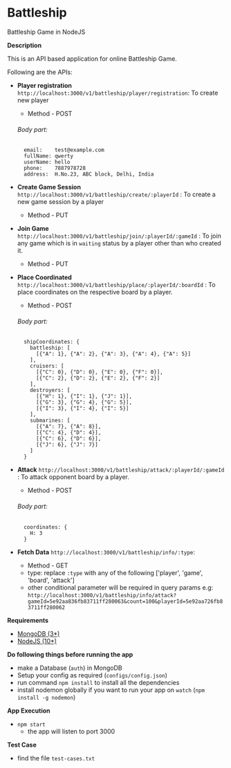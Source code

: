 # Battleship
Battleship Game in NodeJS

**Description**

This is an API based application for online Battleship Game.

Following are the APIs:
- **Player registration** `http://localhost:3000/v1/battleship/player/registration`: To create new player
  * Method - POST

  ###### Body part:
  ```
    email:    test@example.com
    fullName: qwerty
    userName: hello
    phone:    7887978728
    address:  H.No.23, ABC block, Delhi, India
  ```
- **Create Game Session** `http://localhost:3000/v1/battleship/create/:playerId` : To create a new game session by a player 
  * Method - PUT

- **Join Game** `http://localhost:3000/v1/battleship/join/:playerId/:gameId` : To join any game which is in `waiting` status by a player other than who created it.
  * Method - PUT
  
- **Place Coordinated** `http://localhost:3000/v1/battleship/place/:playerId/:boardId` : To place coordinates on the respective board by a player.
  * Method - POST

  ###### Body part:
  ```
    shipCoordinates: {
      battleship: [
        [{"A": 1}, {"A": 2}, {"A": 3}, {"A": 4}, {"A": 5}]
      ],
      cruisers: [
        [{"C": 0}, {"D": 0}, {"E": 0}, {"F": 0}],
        [{"C": 2}, {"D": 2}, {"E": 2}, {"F": 2}]
      ],
      destroyers: [
        [{"H": 1}, {"I": 1}, {"J": 1}],
        [{"G": 3}, {"G": 4}, {"G": 5}],
        [{"I": 3}, {"I": 4}, {"I": 5}]
      ],
      submarines: [
        [{"A": 7}, {"A": 8}],
        [{"C": 4}, {"D": 4}],
        [{"C": 6}, {"D": 6}],
        [{"J": 6}, {"J": 7}]
      ]
    }
  ```
- **Attack** `http://localhost:3000/v1/battleship/attack/:playerId/:gameId` : To attack opponent board by a player.
  * Method - POST

  ###### Body part:
  ```
    coordinates: {
      H: 3
    }
  ```
- **Fetch Data** `http://localhost:3000/v1/battleship/info/:type`: 
  * Method - GET
  * type: replace ```:type``` with any of the following ['player', 'game', 'board', 'attack']
  * other conditional parameter will be required in query params e.g: `http://localhost:3000/v1/battleship/info/attack?gameId=5e92aa836fb83711ff280063&count=100&playerId=5e92aa726fb83711ff280062`

**Requirements**
- <a href="https://www.digitalocean.com/community/tutorials/how-to-install-mongodb-on-ubuntu-18-04">MongoDB (3*)</a>
- <a href="https://tecadmin.net/install-latest-nodejs-npm-on-ubuntu/">NodeJS (10*)</a>

**Do following things before running the app**
- make a Database (`auth`) in MongoDB
- Setup your config as required (`configs/config.json`)
- run command `npm install` to install all the dependencies
- install nodemon globally if you want to run your app on `watch` (`npm install -g nodemon`)


**App Execution**
- `npm start`
  * the app will listen to port 3000

**Test Case**
- find the file `test-cases.txt`